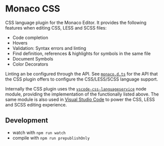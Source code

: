 # Monaco CSS

CSS language plugin for the Monaco Editor. It provides the following features when editing CSS, LESS and SCSS files:

- Code completion
- Hovers
- Validation: Syntax errors and linting
- Find definition, references & highlights for symbols in the same file
- Document Symbols
- Color Decorators

Linting an be configured through the API. See [`monaco.d.ts`](./monaco.d.ts) for the API that the
CSS plugin offers to configure the CSS/LESS/SCSS language support.

Internally the CSS plugin uses the [`vscode-css-languageservice`](https://github.com/microsoft/vscode-css-languageservice)
node module, providing the implementation of the functionally listed above. The same module is also used
in [Visual Studio Code](https://github.com/microsoft/vscode) to power the CSS, LESS and SCSS editing experience.

## Development

- watch with `npm run watch`
- compile with `npm run prepublishOnly`
